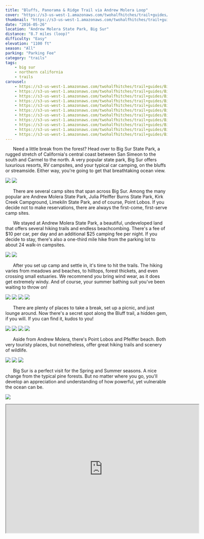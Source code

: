 ```yaml
---
title: "Bluffs, Panorama & Ridge Trail via Andrew Molera Loop"
cover: "https://s3-us-west-1.amazonaws.com/twohalfhitches/trail+guides/Big+Sur/IMG_7776.jpg"
thumbnail: "https://s3-us-west-1.amazonaws.com/twohalfhitches/trail+guides/Big+Sur/IMG_7776.jpg"
date: "2016-05-26"
location: "Andrew Molera State Park, Big Sur"
distance: "8.7 miles (loop)"
difficulty: "Easy"
elevation: "1100 ft"
season: "All"
parking: "Parking Fee"
category: "trails"
tags:
    - big sur
    - northern california
    - trails
carousel:
    - https://s3-us-west-1.amazonaws.com/twohalfhitches/trail+guides/Big+Sur/IMG_7772.jpg
    - https://s3-us-west-1.amazonaws.com/twohalfhitches/trail+guides/Big+Sur/IMG_7805.jpg
    - https://s3-us-west-1.amazonaws.com/twohalfhitches/trail+guides/Big+Sur/IMG_7832.jpg
    - https://s3-us-west-1.amazonaws.com/twohalfhitches/trail+guides/Big+Sur/IMG_7821.jpg
    - https://s3-us-west-1.amazonaws.com/twohalfhitches/trail+guides/Big+Sur/IMG_7911.jpg
    - https://s3-us-west-1.amazonaws.com/twohalfhitches/trail+guides/Big+Sur/IMG_7949.jpg
    - https://s3-us-west-1.amazonaws.com/twohalfhitches/trail+guides/Big+Sur/IMG_7937.jpg
    - https://s3-us-west-1.amazonaws.com/twohalfhitches/trail+guides/Big+Sur/IMG_7990.jpg
    - https://s3-us-west-1.amazonaws.com/twohalfhitches/trail+guides/Big+Sur/IMG_8060.jpg
    - https://s3-us-west-1.amazonaws.com/twohalfhitches/trail+guides/Big+Sur/IMG_8073.jpg
    - https://s3-us-west-1.amazonaws.com/twohalfhitches/trail+guides/Big+Sur/IMG_8124.jpg
---
```


&nbsp;&nbsp;&nbsp;&nbsp;&nbsp;&nbsp;Need a little break from the forest? Head over to Big Sur State Park, a rugged stretch of California's central coast between San Simeon to the south and Carmel to the north. A very popular state park, Big Sur offers luxurious resorts, RV campsites, and your typical car camping, on the bluffs or streamside. Either way, you're going to get that breathtaking ocean view.

![](https://s3-us-west-1.amazonaws.com/twohalfhitches/trail+guides/Big+Sur/IMG_8054.jpg)
![](https://s3-us-west-1.amazonaws.com/twohalfhitches/trail+guides/Big+Sur/IMG_8065.jpg)

&nbsp;&nbsp;&nbsp;&nbsp;&nbsp;&nbsp;There are several camp sites that span across Big Sur. Among the many popular are Andrew Molera State Park, Julia Pfeiffer Burns State Park, Kirk Creek Campground, Limekiln State Park, and of course, Point Lobos. If you decide not to make reservations, there are always the first-come, first-serve camp sites.

&nbsp;&nbsp;&nbsp;&nbsp;&nbsp;&nbsp;We stayed at Andrew Molera State Park, a beautiful, undeveloped land that offers several hiking trails and endless beachcombing. There's a fee of $10 per car, per day and an additional $25 camping fee per night. If you decide to stay, there's also a one-third mile hike from the parking lot to about 24 walk-in campsites.

![](https://s3-us-west-1.amazonaws.com/twohalfhitches/trail+guides/Big+Sur/IMG_7743.jpg)
![](https://s3-us-west-1.amazonaws.com/twohalfhitches/trail+guides/Big+Sur/IMG_7747.jpg)

&nbsp;&nbsp;&nbsp;&nbsp;&nbsp;&nbsp;After you set up camp and settle in, it's time to hit the trails. The hiking varies from meadows and beaches, to hilltops, forest thickets, and even crossing small estuaries. We recommend you bring wind wear, as it does get extremely windy. And of course, your summer bathing suit you've been waiting to throw on!

![](https://s3-us-west-1.amazonaws.com/twohalfhitches/trail+guides/Big+Sur/IMG_7871.jpg)
![](https://s3-us-west-1.amazonaws.com/twohalfhitches/trail+guides/Big+Sur/IMG_7827.jpg)
![](https://s3-us-west-1.amazonaws.com/twohalfhitches/trail+guides/Big+Sur/IMG_7772.jpg)
![](https://s3-us-west-1.amazonaws.com/twohalfhitches/trail+guides/Big+Sur/IMG_7781.jpg)

&nbsp;&nbsp;&nbsp;&nbsp;&nbsp;&nbsp;There are plenty of places to take a break, set up a picnic, and just lounge around. Now there's a secret spot along the Bluff trail, a hidden gem, if you will. If you can find it, kudos to you!

![](https://s3-us-west-1.amazonaws.com/twohalfhitches/trail+guides/Big+Sur/IMG_7816.jpg)
![](https://s3-us-west-1.amazonaws.com/twohalfhitches/trail+guides/Big+Sur/IMG_7933.jpg)
![](https://s3-us-west-1.amazonaws.com/twohalfhitches/trail+guides/Big+Sur/IMG_7943.jpg)
![](https://s3-us-west-1.amazonaws.com/twohalfhitches/trail+guides/Big+Sur/IMG_7961.jpg)

&nbsp;&nbsp;&nbsp;&nbsp;&nbsp;&nbsp;Aside from Andrew Molera, there's Point Lobos and Pfeiffer beach. Both very touristy places, but nonetheless, offer great hiking trails and scenery of wildlife.

![](https://s3-us-west-1.amazonaws.com/twohalfhitches/trail+guides/Big+Sur/IMG_8135.jpg)
![](https://s3-us-west-1.amazonaws.com/twohalfhitches/trail+guides/Big+Sur/IMG_8081.jpg)
![](https://s3-us-west-1.amazonaws.com/twohalfhitches/trail+guides/Big+Sur/IMG_8105.jpg)

&nbsp;&nbsp;&nbsp;&nbsp;&nbsp;&nbsp;Big Sur is a perfect visit for the Spring and Summer seasons. A nice change from the typical pine forests. But no matter where you go, you'll develop an appreciation and understanding of how powerful, yet vulnerable the ocean can be.

![](https://s3-us-west-1.amazonaws.com/twohalfhitches/trail+guides/Big+Sur/IMG_8047.jpg)

<iframe src="https://www.google.com/maps/d/embed?mid=1VvEXhaKhfQr2Xza34gpYcIonHf8" width="600" height="400"></iframe>

<br><br>
